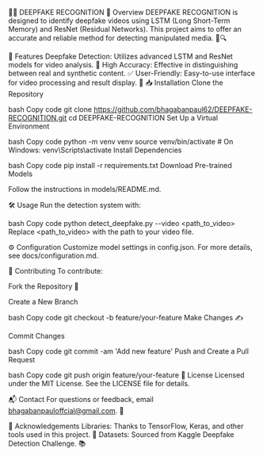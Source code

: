 🕵️‍♂️ DEEPFAKE RECOGNITION
📖 Overview
DEEPFAKE RECOGNITION is designed to identify deepfake videos using LSTM (Long Short-Term Memory) and ResNet (Residual Networks). This project aims to offer an accurate and reliable method for detecting manipulated media. 🎥🔍

🚀 Features
Deepfake Detection: Utilizes advanced LSTM and ResNet models for video analysis. 🤖
High Accuracy: Effective in distinguishing between real and synthetic content. ✅
User-Friendly: Easy-to-use interface for video processing and result display. 🌟
📥 Installation
Clone the Repository

bash
Copy code
git clone https://github.com/bhagabanpaul62/DEEPFAKE-RECOGNITION.git
cd DEEPFAKE-RECOGNITION
Set Up a Virtual Environment

bash
Copy code
python -m venv venv
source venv/bin/activate  # On Windows: venv\Scripts\activate
Install Dependencies

bash
Copy code
pip install -r requirements.txt
Download Pre-trained Models

Follow the instructions in models/README.md.

🛠️ Usage
Run the detection system with:

bash
Copy code
python detect_deepfake.py --video <path_to_video>
Replace <path_to_video> with the path to your video file.

⚙️ Configuration
Customize model settings in config.json. For more details, see docs/configuration.md.

🤝 Contributing
To contribute:

Fork the Repository 🍴

Create a New Branch

bash
Copy code
git checkout -b feature/your-feature
Make Changes ✍️

Commit Changes

bash
Copy code
git commit -am 'Add new feature'
Push and Create a Pull Request

bash
Copy code
git push origin feature/your-feature
📝 License
Licensed under the MIT License. See the LICENSE file for details.

📬 Contact
For questions or feedback, email bhagabanpauloffcial@gmail.com. 📧

🙏 Acknowledgements
Libraries: Thanks to TensorFlow, Keras, and other tools used in this project. 🙌
Datasets: Sourced from Kaggle Deepfake Detection Challenge. 📚
